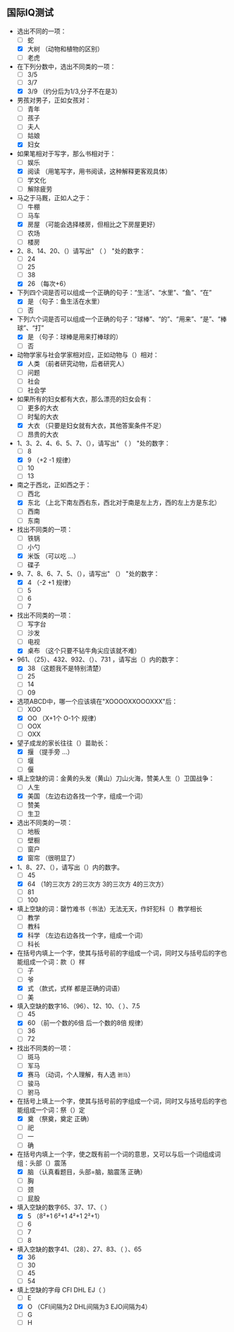 ﻿  
## 国际IQ测试  
  
* 选出不同的一项：  
    - [ ] 蛇  
    - [x] 大树 （动物和植物的区别）  
    - [ ] 老虎  
  
* 在下列分数中，选出不同类的一项：  
    - [ ] 3/5  
    - [ ] 3/7  
    - [x] 3/9 （约分后为1/3,分子不在是3）  
  
* 男孩对男子，正如女孩对：  
    - [ ] 青年  
    - [ ] 孩子  
    - [ ] 夫人  
    - [ ] 姑娘  
    - [x] 妇女  
  
* 如果笔相对于写字，那么书相对于：  
    - [ ] 娱乐  
    - [x] 阅读 （用笔写字，用书阅读，这种解释更客观具体）  
    - [ ] 学文化  
    - [ ] 解除疲劳  
  
* 马之于马厩，正如人之于：  
    - [ ] 牛棚  
    - [ ] 马车  
    - [x] 房屋 （可能会选择楼房，但相比之下房屋更好）  
    - [ ] 农场  
    - [ ] 楼房  
  
* 2、8、14、20、（）请写出" （ ） "处的数字：  
    - [ ] 24  
    - [ ] 25  
    - [ ] 38  
    - [x] 26 （每次+6）  
  
* 下列四个词是否可以组成一个正确的句子：“生活”、“水里”、“鱼”、“在”  
    - [x] 是 （句子：鱼生活在水里）  
    - [ ] 否  
  
* 下列六个词是否可以组成一个正确的句子：“球棒”、“的”、“用来”、“是”、“棒球”、“打”  
    - [x] 是 （句子：球棒是用来打棒球的）  
    - [ ] 否  
  
* 动物学家与社会学家相对应，正如动物与（）相对：  
    - [x] 人类 （前者研究动物，后者研究人）  
    - [ ] 问题  
    - [ ] 社会  
    - [ ] 社会学  
  
* 如果所有的妇女都有大衣，那么漂亮的妇女会有：  
    - [ ] 更多的大衣  
    - [ ] 时髦的大衣  
    - [x] 大衣 （只要是妇女就有大衣，其他答案条件不足）  
    - [ ] 昂贵的大衣  
  
* 1、3、2、4、6、5、7、（），请写出" （ ） "处的数字：  
    - [ ] 8  
    - [x] 9 （+2 -1 规律）  
    - [ ] 10  
    - [ ] 13  
  
* 南之于西北，正如西之于：  
    - [ ] 西北  
    - [x] 东北 （上北下南左西右东，西北对于南是左上方，西的左上方是东北）  
    - [ ] 西南  
    - [ ] 东南  
  
* 找出不同类的一项：  
    - [ ] 铁锅  
    - [ ] 小勺  
    - [x] 米饭 （可以吃 ...）  
    - [ ] 碟子  
  
* 9、7、8、6、7、5、（），请写出" （） "处的数字：  
    - [x] 4 （-2 +1 规律）  
    - [ ] 5  
    - [ ] 6  
    - [ ] 7  
  
* 找出不同类的一项：  
    - [ ] 写字台  
    - [ ] 沙发  
    - [ ] 电视  
    - [x] 桌布 （这个只要不钻牛角尖应该就不难）  
  
* 961、（25）、432、932、（）、731 ，请写出（）内的数字：  
    - [x] 38 （这题我不是特别清楚）  
    - [ ] 25  
    - [ ] 14  
    - [ ] 09  
  
* 选项ABCD中，哪一个应该填在"XOOOOXXOOOXXX"后：  
    - [ ] XOO  
    - [x] OO （X+1个 O-1个 规律）  
    - [ ] OOX  
    - [ ] OXX  
  
* 望子成龙的家长往往（）苗助长：  
    - [x] 揠 （提手旁 ...）  
    - [ ] 堰  
    - [ ] 偃  
  
* 填上空缺的词：金黄的头发（黄山）刀山火海，赞美人生（）卫国战争：  
    - [ ] 人生  
    - [x] 美国 （左边右边各找一个字，组成一个词）  
    - [ ] 赞美  
    - [ ] 生卫  
  
* 选出不同类的一项：  
    - [ ] 地板  
    - [ ] 壁橱  
    - [ ] 窗户  
    - [x] 窗帘 （很明显了）  
  
* 1、8、27、（），请写出（）内的数字。  
    - [ ] 45  
    - [x] 64 （1的三次方 2的三次方 3的三次方 4的三次方）  
    - [ ] 81  
    - [ ] 100  
  
* 填上空缺的词：罄竹难书（书法）无法无天，作奸犯科（）教学相长  
    - [ ] 教学  
    - [ ] 教科  
    - [x] 科学 （左边右边各找一个字，组成一个词）  
    - [ ] 科长  
  
* 在括号内填上一个字，使其与括号前的字组成一个词，同时又与括号后的字也能组成一个词：款（）样  
    - [ ] 子  
    - [ ] 爷  
    - [x] 式 （款式，式样  都是正确的词语）  
    - [ ] 美  
  
* 填入空缺的数字16、（96）、12、10、（ ）、7.5  
    - [ ] 45  
    - [x] 60 （前一个数的6倍 后一个数的8倍 规律）  
    - [ ] 36  
    - [ ] 72  
  
* 找出不同类的一项：  
    - [ ] 斑马  
    - [ ] 军马  
    - [x] 赛马 （动词，个人理解，有人选 `驸马`）   
    - [ ] 骏马  
    - [ ] 驸马  
  
* 在括号上填上一个字，使其与括号前的字组成一个词，同时又与括号后的字也能组成一个词：祭（）定  
    - [x] 奠 （祭奠，奠定  正确）  
    - [ ] 祀  
    - [ ] 一  
    - [ ] 确  
  
* 在括号内填上一个字，使之既有前一个词的意思，又可以与后一个词组成词组：头部（）震荡  
    - [x] 脑 （认真看题目，头部=脑，脑震荡 正确）  
    - [ ] 胸  
    - [ ] 颈  
    - [ ] 屁股  
  
* 填入空缺的数字65、37、17、（ ）  
    - [x] 5 （8²+1 6²+1 4²+1 2²+1）  
    - [ ] 6  
    - [ ] 7  
    - [ ] 8  
  
* 填入空缺的数字41、（28）、27、83、（ ）、65  
    - [x] 36    
    - [ ] 30  
    - [ ] 45  
    - [ ] 54  
  
* 填上空缺的字母 CFI DHL EJ（ ）  
    - [ ] E  
    - [x] O （CFI间隔为2 DHL间隔为3 EJO间隔为4）  
    - [ ] G  
    - [ ] H  

